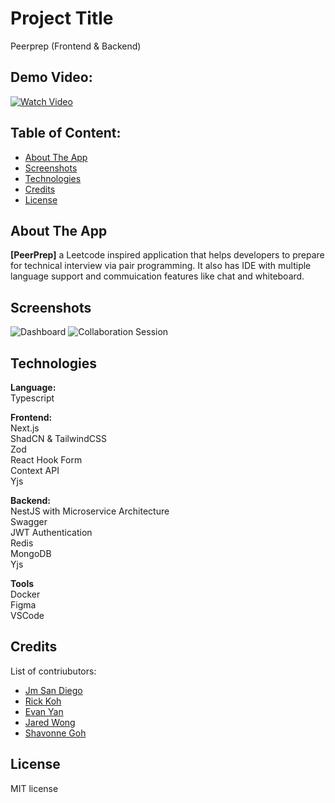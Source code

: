 # Project Title

Peerprep (Frontend & Backend)

## Demo Video:

[![Watch Video](https://i.imgur.com/pgKZSjG.png)](https://youtu.be/LQB32xuau_g)

## Table of Content:

- [About The App](#about-the-app)
- [Screenshots](#screenshots)
- [Technologies](#technologies)
  <!-- - [Setup](#setup) -->
  <!-- - [Status / Features](#status) -->
- [Credits](#credits)
- [License](#license)

## About The App

**[PeerPrep]** a Leetcode inspired application that helps developers to prepare for technical interview via pair programming. It also has IDE with multiple language support and commuication features like chat and whiteboard.

## Screenshots

![Dashboard](https://i.imgur.com/UgfxgBj.png)
![Collaboration Session](https://i.imgur.com/ld47RjC.png)

## Technologies

**Language:**\
Typescript

**Frontend:**\
Next.js\
ShadCN & TailwindCSS\
Zod\
React Hook Form\
Context API\
Yjs

**Backend:**\
NestJS with Microservice Architecture\
Swagger\
JWT Authentication\
Redis\
MongoDB\
Yjs

**Tools**\
Docker\
Figma\
VSCode

<!-- ## Setup

- Note: Make sure to have Node  installed and docker before starting.
- After setting up and running the backend api download or clone this repository
- run `yarn` to install the project's dependencies
- create a `.env` file in the root project directory and add `REACT_APP_API_ENDPOINT="<backend-url>"` (if backend is ran locally, the url would be `"http://localhost:8080"` port can vary depening on your local configuration when starting the backend)
- run `yarn start` to start the application, assuming the backend is already running. -->

## Credits

List of contriubutors:

- [Jm San Diego](https://github.com/jmsandiegoo)
- [Rick Koh](https://github.com/rickkoh)
- [Evan Yan](https://github.com/evanyan13)
- [Jared Wong](https://github.com/Jajared)
- [Shavonne Goh](https://github.com/shavonneg)

## License

MIT license
